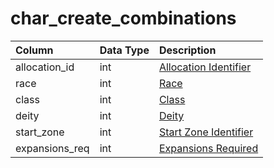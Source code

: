# char\_create\_combinations

| Column | Data Type | Description |
| :--- | :--- | :--- |
| allocation\_id | int | [Allocation Identifier](char_create_point_allocations.md) |
| race | int | [Race](https://eqemu.gitbook.io/server/categories/npc/race-list) |
| class | int | [Class](https://eqemu.gitbook.io/server/categories/player/class-list) |
| deity | int | [Deity](https://eqemu.gitbook.io/server/categories/player/deity-list) |
| start\_zone | int | [Start Zone Identifier](https://eqemu.gitbook.io/server/categories/zones/zone-list) |
| expansions\_req | int | [Expansions Required](https://eqemu.gitbook.io/server/categories/operation/expansion-bitmasks) |

